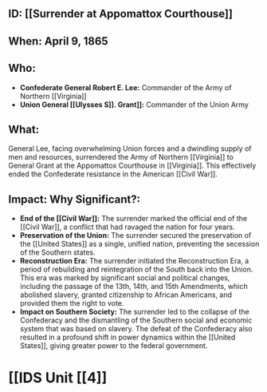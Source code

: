 ## ID: [[Surrender at Appomattox Courthouse]] 

## When: April 9, 1865

## Who: 
* **Confederate General Robert E. Lee:** Commander of the Army of Northern [[Virginia]]
* **Union General [[Ulysses S]]. Grant]]:** Commander of the Union Army 

## What: 
General Lee, facing overwhelming Union forces and a dwindling supply of men and resources, surrendered the Army of Northern [[Virginia]] to General Grant at the Appomattox Courthouse in [[Virginia]]. This effectively ended the Confederate resistance in the American [[Civil War]].

## Impact: Why Significant?: 
* **End of the [[Civil War]]:** The surrender marked the official end of the [[Civil War]], a conflict that had ravaged the nation for four years. 
* **Preservation of the Union:** The surrender secured the preservation of the [[United States]] as a single, unified nation, preventing the secession of the Southern states. 
* **Reconstruction Era:** The surrender initiated the Reconstruction Era, a period of rebuilding and reintegration of the South back into the Union. This era was marked by significant social and political changes, including the passage of the 13th, 14th, and 15th Amendments, which abolished slavery, granted citizenship to African Americans, and provided them the right to vote. 
* **Impact on Southern Society:** The surrender led to the collapse of the Confederacy and the dismantling of the Southern social and economic system that was based on slavery. The defeat of the Confederacy also resulted in a profound shift in power dynamics within the [[United States]], giving greater power to the federal government.

# [[IDS Unit [[4]]